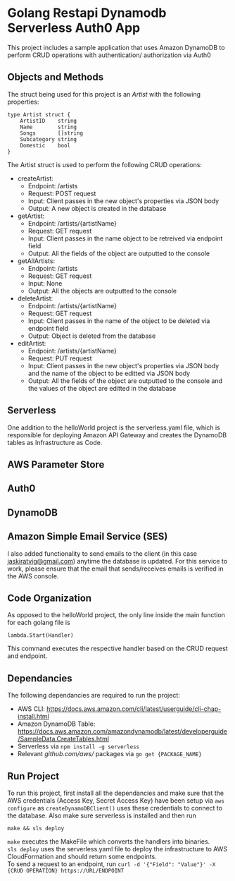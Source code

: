
# Golang Restapi Dynamodb Serverless Auth0 App

This project includes a sample application that uses Amazon DynamoDB to perform CRUD operations with authentication/ authorization via Auth0

## Objects and Methods

The struct being used for this project is an *Artist* with the following properties:

```
type Artist struct {
	ArtistID    string
	Name        string
	Songs       []string
	Subcategory string
	Domestic    bool
}
```

The Artist struct is used to perform the following CRUD operations:

* createArtist: 
  * Endpoint: /artists
  * Request: POST request 
  * Input: Client passes in the new object's properties via JSON body
  * Output: A new object is created in the database
* getArtist:
  * Endpoint: /artists/{artistName}
  * Request: GET request 
  * Input: Client passes in the name object to be retreived via endpoint field
  * Output: All the fields of the object are outputted to the console
* getAllArtists:
  * Endpoint: /artists
  * Request: GET request 
  * Input: None
  * Output: All the objects are outputted to the console
* deleteArtist:
  * Endpoint: /artists/{artistName}
  * Request: GET request 
  * Input: Client passes in the name of the object to be deleted via endpoint field
  * Output: Object is deleted from the database
* editArtist:
  * Endpoint: /artists/{artistName}
  * Request: PUT request 
  * Input: Client passes in the new object's properties via JSON body and the name of the object to be editted via JSON body
  * Output: All the fields of the object are outputted to the console and the values of the object are editted in the database

## Serverless

One addition to the helloWorld project is the serverless.yaml file, which is responsible for deploying Amazon API Gateway and creates the DynamoDB tables as Infrastructure as Code.

## AWS Parameter Store

## Auth0

## DynamoDB

## Amazon Simple Email Service (SES)

I also added functionality to send emails to the client (in this case jaskiratvig@gmail.com) anytime the database is updated. For this service to work, please ensure that the email that sends/receives emails is verified in the AWS console.

## Code Organization

As opposed to the helloWorld project, the only line inside the main function for each golang file is

``` lambda.Start(Handler) ```

This command executes the respective handler based on the CRUD request and endpoint.

## Dependancies

The following dependancies are required to run the project:
* AWS CLI: https://docs.aws.amazon.com/cli/latest/userguide/cli-chap-install.html
* Amazon DynamoDB Table: https://docs.aws.amazon.com/amazondynamodb/latest/developerguide/SampleData.CreateTables.html
* Serverless via ``` npm install -g serverless ```
* Relevant *github.com/aws/* packages via ``` go get {PACKAGE_NAME} ```

## Run Project

To run this project, first install all the dependancies and make sure that the AWS credentials (Access Key, Secret Access Key) have been setup via ``` aws configure ``` as ``` createDynamoDBClient() ``` uses these credentials to connect to the database. Also make sure serverless is installed and then run

``` make && sls deploy ```

``` make ``` executes the MakeFile which converts the handlers into binaries. <br />
``` sls deploy ``` uses the serverless.yaml file to deploy the infrastructure to AWS CloudFormation and should return some endpoints. <br />
To send a request to an endpoint, run
``` curl -d '{"Field": "Value"}' -X {CRUD OPERATION} https://URL/ENDPOINT ```
